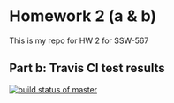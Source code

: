 # Homework 2 (a & b)

This is my repo for HW 2 for SSW-567

## Part b: Travis CI test results

[![build status of master](https://travis-ci.org/BlackRoseRipp/HW2.svg?branch=main)](https://travis-ci.org/BlackRoseRipp/HW2)